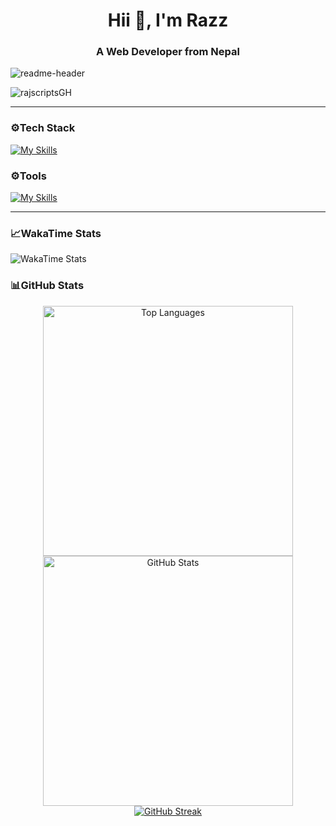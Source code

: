 <h1 align="center">Hii 👋, I'm Razz</h1>

<h3 align="center">A Web Developer from Nepal</h3>

![readme-header](headerfixed.jpg)

<p align="left">
  <img src="https://komarev.com/ghpvc/?username=rajscriptsGH&label=Profile%20views&color=0e75b6&style=flat" alt="rajscriptsGH" />
</p>

---

### ⚙️Tech Stack

[![My Skills](https://skillicons.dev/icons?i=ts,js,next,react,tailwind,nodejs,express,postgres,prisma,mongodb,mysql,html,css,&theme=light)](https://skills.thijs.gg)

### ⚙️Tools

[![My Skills](https://skillicons.dev/icons?i=linux,git,github,postman,npm,figma,&theme=light)](https://skills.thijs.gg)

---

### 📈WakaTime Stats

![WakaTime Stats](https://github-readme-stats.vercel.app/api/wakatime?username=rajscriptsWT&layout=compact&theme=tokyonight)


### 📊GitHub Stats
<div align="center">

  <a href="https://github.com/rajscriptsGH">
    <img alt="Top Languages" src="https://readme-stats.warengonzaga.com/api/top-langs?username=rajscriptsGH&layout=compact&theme=radical" width="400px"/>
  </a>

  <a href="https://github.com/rajscriptsGH">
    <img alt="GitHub Stats" src="https://readme-stats.warengonzaga.com/api?username=rajscriptsGH&show_icons=true&count_private=true&theme=radical" width="400px"/>
  </a>

  <br/>

  <a href="https://github.com/rajscriptsGH">
    <img alt="GitHub Streak" src="https://streak-stats.demolab.com?user=rajscriptsGH&theme=radical&border_radius=2.5"/>
  </a>

</div>
